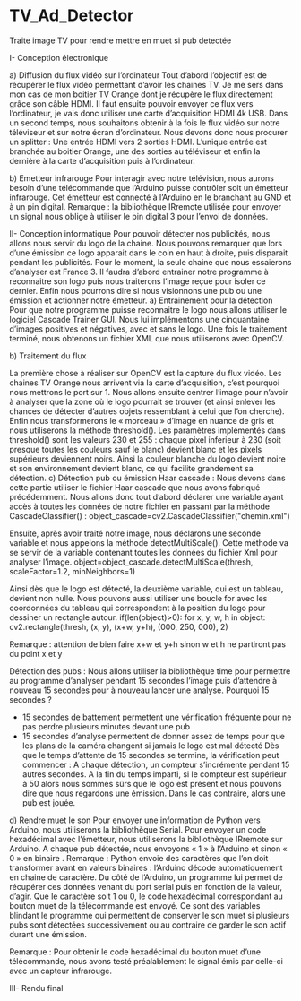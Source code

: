 # TV_Ad_Detector
 Traite image TV pour rendre mettre en muet si pub detectée

I-	Conception électronique 

a)	Diffusion du flux vidéo sur l’ordinateur 
Tout d’abord l’objectif est de récupérer le flux vidéo permettant d’avoir les chaines TV. 
Je me sers dans mon cas de mon boitier TV Orange dont je récupère le flux directement grâce son câble HDMI. Il faut ensuite pouvoir envoyer ce flux vers l’ordinateur, je vais donc utiliser une carte d’acquisition HDMI 4k USB.
Dans un second temps, nous souhaitons obtenir à la fois le flux vidéo sur notre téléviseur et sur notre écran d’ordinateur. Nous devons donc nous procurer un splitter : Une entrée HDMI vers 2 sorties HDMI.
L’unique entrée est branchée au boitier Orange, une des sorties au téléviseur et enfin la dernière à la carte d’acquisition puis à l’ordinateur.

b)	Emetteur infrarouge
Pour interagir avec notre télévision, nous aurons besoin d’une télécommande que l’Arduino puisse contrôler soit un émetteur infrarouge.
Cet émetteur est connecté à l’Arduino en le branchant au GND et à un pin digital.
Remarque : la bibliothèque IRremote utilisée pour envoyer un signal nous oblige à utiliser le pin digital 3 pour l’envoi de données.

II-	Conception informatique
Pour pouvoir détecter nos publicités, nous allons nous servir du logo de la chaine. Nous pouvons remarquer que lors d’une émission ce logo apparait dans le coin en haut à droite, puis disparait pendant les publicités.
Pour le moment, la seule chaine que nous essaierons d’analyser est France 3. Il faudra d’abord entrainer notre programme à reconnaitre son logo puis nous traiterons l’image reçue pour isoler ce dernier. Enfin nous pourrons dire si nous visionnons une pub ou une émission et actionner notre émetteur.
a)	Entrainement pour la détection
Pour que notre programme puisse reconnaitre le logo nous allons utiliser le logiciel Cascade Trainer GUI. Nous lui implémentons une cinquantaine d’images positives et négatives, avec et sans le logo.  Une fois le traitement terminé, nous obtenons un fichier XML que nous utiliserons avec OpenCV.

b)	Traitement du flux 

La première chose à réaliser sur OpenCV est la capture du flux vidéo. Les chaines TV Orange nous arrivent via la carte d’acquisition, c’est pourquoi nous mettrons le port sur 1.
Nous allons ensuite centrer l’image pour n’avoir à analyser que la zone où le logo pourrait se trouver (et ainsi enlever les chances de détecter d’autres objets ressemblant à celui que l’on cherche). 
Enfin nous transformerons le « morceau » d’image en nuance de gris et nous utiliserons la méthode threshold().
Les paramètres implémentés dans threshold() sont les valeurs 230 et 255 : chaque pixel inferieur à 230 (soit presque toutes les couleurs sauf le blanc) devient blanc et les pixels supérieurs deviennent noirs. 
Ainsi la couleur blanche du logo devient noire et son environnement devient blanc, ce qui facilite grandement sa détection.
c)	Détection pub ou émission
Haar cascade :
Nous devons dans cette partie utiliser le fichier Haar cascade que nous avons fabriqué précédemment.
Nous allons donc tout d’abord déclarer une variable ayant accès à toutes les données de notre fichier en passant par la méthode CascadeClassifier() : 
object_cascade=cv2.CascadeClassifier("chemin.xml")

Ensuite, après avoir traité notre image, nous déclarons une seconde variable et nous appelons la méthode detectMultiScale(). Cette méthode va se servir de la variable contenant toutes les données du fichier Xml pour analyser l’image.
object=object_cascade.detectMultiScale(thresh, scaleFactor=1.2, minNeighbors=1)

Ainsi dès que le logo est détecté, la deuxième variable, qui est un tableau, devient non nulle. Nous pouvons aussi utiliser une boucle for avec les coordonnées du tableau qui correspondent à la position du logo pour dessiner un rectangle autour.
if(len(object)>0):
for x, y, w, h in object:
    cv2.rectangle(thresh, (x, y), (x+w, y+h), (000, 250, 000), 2) 

Remarque : attention de bien faire x+w et y+h sinon w et h ne partiront pas du point x et y

Détection des pubs :
Nous allons utiliser la bibliothèque time pour permettre au programme d’analyser pendant 15 secondes l’image puis d’attendre à nouveau 15 secondes pour à nouveau lancer une analyse. 
Pourquoi 15 secondes ?
-	15 secondes de battement permettent une vérification fréquente pour ne pas perdre plusieurs minutes devant une pub
-	15 secondes d’analyse permettent de donner assez de temps pour que les plans de la caméra changent si jamais le logo est mal détecté
Dès que le temps d’attente de 15 secondes se termine, la vérification peut commencer :
A chaque détection, un compteur s’incrémente pendant 15 autres secondes. A la fin du temps imparti, si le compteur est supérieur à 50 alors nous sommes sûrs que le logo est présent et nous pouvons dire que nous regardons une émission. Dans le cas contraire, alors une pub est jouée.

d)	Rendre muet le son
Pour envoyer une information de Python vers Arduino, nous utiliserons la bibliothèque Serial. Pour envoyer un code hexadécimal avec l’émetteur, nous utiliserons la bibliothèque IRremote sur Arduino.
A chaque pub détectée, nous envoyons « 1 » à l’Arduino et sinon « 0 » en binaire .
Remarque : Python envoie des caractères que l’on doit transformer avant en valeurs binaires : l’Arduino décode automatiquement en chaine de caractère. 
Du côté de l’Arduino, un programme lui permet de récupérer ces données venant du port serial puis en fonction de la valeur, d’agir.
Que le caractère soit 1 ou 0, le code hexadécimal correspondant au bouton muet de la télécommande est envoyé. Ce sont des variables blindant le programme qui permettent de conserver le son muet si plusieurs pubs sont détectées successivement ou au contraire de garder le son actif durant une émission.

Remarque : Pour obtenir le code hexadécimal du bouton muet d’une télécommande, nous avons testé préalablement le signal émis par celle-ci avec un capteur infrarouge.


III-	Rendu final
